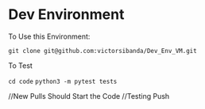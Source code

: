 # Dev Environment


To Use this Environment:

`git clone git@github.com:victorsibanda/Dev_Env_VM.git`


 To Test

 `cd code`
 `python3 -m pytest tests`


//New Pulls Should Start the Code
//Testing Push
